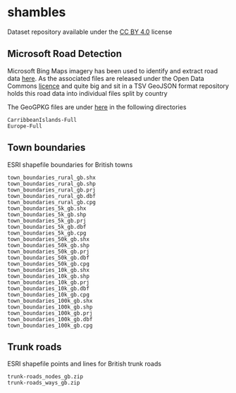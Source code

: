 # shambles

Dataset repository available under the [CC BY 4.0](https://creativecommons.org/licenses/by/4.0/) license

## Microsoft Road Detection

Microsoft Bing Maps imagery has been used to identify and extract road data [here](https://github.com/microsoft/RoadDetections). As the associated files are released under the Open Data Commons [licence](https://opendatacommons.org/licenses/odbl/) and quite big and sit in a TSV GeoJSON format repository holds this road data into individual files split by country

The GeoGPKG files are under [here](https://github.com/anisotropi4/shambles/tree/main/transport-network) in the following directories

    CarribbeanIslands-Full
    Europe-Full

## Town boundaries
ESRI shapefile boundaries for British towns

    town_boundaries_rural_gb.shx
    town_boundaries_rural_gb.shp
    town_boundaries_rural_gb.prj
    town_boundaries_rural_gb.dbf
    town_boundaries_rural_gb.cpg
    town_boundaries_5k_gb.shx
    town_boundaries_5k_gb.shp
    town_boundaries_5k_gb.prj
    town_boundaries_5k_gb.dbf
    town_boundaries_5k_gb.cpg
    town_boundaries_50k_gb.shx
    town_boundaries_50k_gb.shp
    town_boundaries_50k_gb.prj
    town_boundaries_50k_gb.dbf
    town_boundaries_50k_gb.cpg
    town_boundaries_10k_gb.shx
    town_boundaries_10k_gb.shp
    town_boundaries_10k_gb.prj
    town_boundaries_10k_gb.dbf
    town_boundaries_10k_gb.cpg
    town_boundaries_100k_gb.shx
    town_boundaries_100k_gb.shp
    town_boundaries_100k_gb.prj
    town_boundaries_100k_gb.dbf
    town_boundaries_100k_gb.cpg


## Trunk roads
ESRI shapefile points and lines for British trunk roads

    trunk-roads_nodes_gb.zip
    trunk-roads_ways_gb.zip
